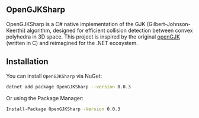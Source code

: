 ## OpenGJKSharp
OpenGJKSharp is a C# native implementation of the GJK (Gilbert-Johnson-Keerthi) algorithm, designed for efficient collision detection between convex polyhedra in 3D space.
This project is inspired by the original [openGJK](https://github.com/MattiaMontanari/openGJK) (written in C) and reimagined for the .NET ecosystem.

## Installation
You can install `OpenGJKSharp` via NuGet:

``` bash
dotnet add package OpenGJKSharp --version 0.0.3
```
Or using the Package Manager:
``` bash
Install-Package OpenGJKSharp -Version 0.0.3
```
